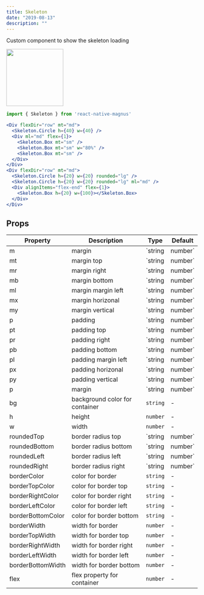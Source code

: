 ```yaml
---
title: Skeleton
date: "2019-08-13"
description: ""
---
```


Custom component to show the skeleton loading

<img src="/images/docs/skeleton/1.gif"  style="height: 150px; width: auto;" />

```jsx
import { Skeleton } from 'react-native-magnus'

<Div flexDir="row" mt="md">
  <Skeleton.Circle h={40} w={40} />
  <Div ml="md" flex={1}>
    <Skeleton.Box mt="sm" />
    <Skeleton.Box mt="sm" w="80%" />
    <Skeleton.Box mt="sm" />
  </Div>
</Div>
<Div flexDir="row" mt="md">
  <Skeleton.Circle h={20} w={20} rounded="lg" />
  <Skeleton.Circle h={20} w={20} rounded="lg" ml="md" />
  <Div alignItems="flex-end" flex={1}>
    <Skeleton.Box h={20} w={100}></Skeleton.Box>
  </Div>
</Div>
```

## Props

| Property          | Description                    | Type              | Default |
| ----------------- | ------------------------------ | ----------------- | ------- |
| m                 | margin                         | `string | number` | -       |
| mt                | margin top                     | `string | number` | -       |
| mr                | margin right                   | `string | number` | -       |
| mb                | margin bottom                  | `string | number` | -       |
| ml                | margin margin left             | `string | number` | -       |
| mx                | margin horizonal               | `string | number` | -       |
| my                | margin vertical                | `string | number` | -       |
| p                 | padding                        | `string | number` | -       |
| pt                | padding top                    | `string | number` | -       |
| pr                | padding right                  | `string | number` | -       |
| pb                | padding bottom                 | `string | number` | -       |
| pl                | padding margin left            | `string | number` | -       |
| px                | padding horizonal              | `string | number` | -       |
| py                | padding vertical               | `string | number` | -       |
| p                 | margin                         | `string | number` | -       |
| bg                | background color for container | `string`          | -       |
| h                 | height                         | `number`          | -       |
| w                 | width                          | `number`          | -       |
| roundedTop        | border radius top              | `string | number` | `none`  |
| roundedBottom     | border radius bottom           | `string | number` | `none`  |
| roundedLeft       | border radius left             | `string | number` | `none`  |
| roundedRight      | border radius right            | `string | number` | `none`  |
| borderColor       | color for border               | `string`          | -       |
| borderTopColor    | color for border top           | `string`          | -       |
| borderRightColor  | color for border right         | `string`          | -       |
| borderLeftColor   | color for border left          | `string`          | -       |
| borderBottomColor | color for border bottom        | `string`          | -       |
| borderWidth       | width for border               | `number`          | -       |
| borderTopWidth    | width for border top           | `number`          | -       |
| borderRightWidth  | width for border right         | `number`          | -       |
| borderLeftWidth   | width for border left          | `number`          | -       |
| borderBottomWidth | width for border bottom        | `number`          | -       |
| flex              | flex property for container    | `number`          | -       |
